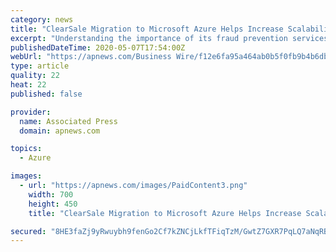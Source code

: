 ```yaml
---
category: news
title: "ClearSale Migration to Microsoft Azure Helps Increase Scalability and Performance in Fraud Protection"
excerpt: "Understanding the importance of its fraud prevention services to clients in a time when e-commerce sales continue to skyrocket, ClearSale wanted to ensure that its high-demand mer"
publishedDateTime: 2020-05-07T17:54:00Z
webUrl: "https://apnews.com/Business Wire/f12e6fa95a464ab0b5f0fb9b4b6db46c"
type: article
quality: 22
heat: 22
published: false

provider:
  name: Associated Press
  domain: apnews.com

topics:
  - Azure

images:
  - url: "https://apnews.com/images/PaidContent3.png"
    width: 700
    height: 450
    title: "ClearSale Migration to Microsoft Azure Helps Increase Scalability and Performance in Fraud Protection"

secured: "8HE3faZj9yRwuybh9fenGo2Cf7kZNCjLkfTFiqTzM/GwtZ7GXR7PqLQ7aNqRBAx0iuB7YD/ac7YCpSQE9ySRTQ7UoQwFc1IZv5B3ZiVtUnm/h+3sjnH5hJQ2PMrKqCMuZGQAGLSCuv4iIiMGWr3/X7d5Gju4Xg2u5MslC3lmi2gxlsMhQFV7bqH9glhTM9HAb2Phe4iNqWWT8LsOlnUZC+FpZHz8giGbIhPWyfDwdmYcA2NHrQBGa7jJZ6BF2+/afxb5qP/2Ng8YKwMWwqDppYP2DmtHDvhnXNUFFhPWYdtYg4rWmuj8kbvyaYfbGZPC;/al7k3EbYvifaaoeWBTeWw=="
---
```


